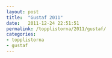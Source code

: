 ```yaml
---
layout: post
title:  "Gustaf 2011"
date:   2011-12-24 22:51:51
permalink: /topplistorna/2011/gustaf/
categories:
- topplistorna
- gustaf
---
```

